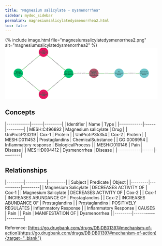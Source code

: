 ```yaml
---
title: "Magnesium salicylate - Dysmenorrhea"
sidebar: mydoc_sidebar
permalink: magnesiumsalicylatedysmenorrhea2.html
toc: false 
---
```


{% include image.html file="magnesiumsalicylatedysmenorrhea2.png" alt="magnesiumsalicylatedysmenorrhea2" %}![Path Visualization](/images/magnesiumsalicylatedysmenorrhea2.png)

## Concepts

|------------|------|---------|
| Identifier | Name | Type    |
|------------|------|---------|
| MESH:C496892 | Magnesium salicylate | Drug |
| UniProt:P23219 | Cox-1 | Protein |
| UniProt:P35354 | Cox-2 | Protein |
| MESH:D011453 | Prostaglandins | ChemicalSubstance |
| GO:0006954 | Inflammatory response | BiologicalProcess |
| MESH:D010146 | Pain | Disease |
| MESH:D004412 | Dysmenorrhea | Disease |
|------------|------|---------|

## Relationships

|---------|-----------|---------|
| Subject | Predicate | Object  |
|---------|-----------|---------|
| Magnesium Salicylate | DECREASES ACTIVITY OF | Cox-1 |
| Magnesium Salicylate | DECREASES ACTIVITY OF | Cox-2 |
| Cox-1 | INCREASES ABUNDANCE OF | Prostaglandins |
| Cox-2 | INCREASES ABUNDANCE OF | Prostaglandins |
| Prostaglandins | POSITIVELY REGULATES | Inflammatory Response |
| Inflammatory Response | CAUSES | Pain |
| Pain | MANIFESTATION OF | Dysmenorrhea |
|---------|-----------|---------|

Reference: [https://go.drugbank.com/drugs/DB:DB01397#mechanism-of-action](https://go.drugbank.com/drugs/DB:DB01397#mechanism-of-action){:target="_blank"}